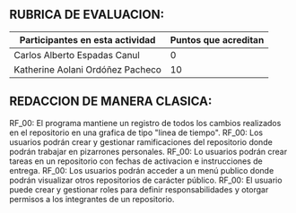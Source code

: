 ## RUBRICA DE EVALUACION:
Participantes en esta actividad | Puntos que acreditan
------------------------------- | --------------------
Carlos Alberto Espadas Canul | 0
Katherine Aolani Ordóñez Pacheco | 10

## REDACCION DE MANERA CLASICA:

RF_00: El programa mantiene un registro de todos los cambios realizados en el repositorio en una grafica de tipo "linea de tiempo".
RF_00: Los usuarios podrán crear y gestionar ramificaciones del repositorio donde podrán trabajar en pizarrones personales.
RF_00: Lo usuarios podrán crear tareas en un repositorio con fechas de activacion e instrucciones de entrega.
RF_00: Los usuarios podrán acceder a un menú publico donde podrán visualizar otros repositorios de carácter público.
RF_00: El usuario puede crear y gestionar roles para definir responsabilidades y otorgar permisos a los integrantes de un repositorio. 
